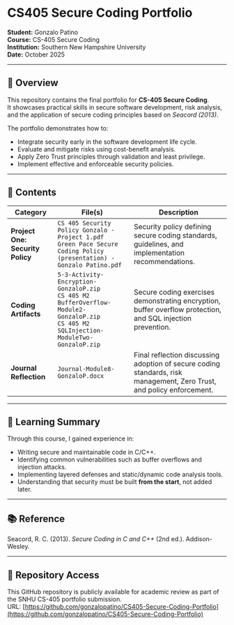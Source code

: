 # CS405 Secure Coding Portfolio

**Student:** Gonzalo Patino  
**Course:** CS-405 Secure Coding  
**Institution:** Southern New Hampshire University  
**Date:** October 2025  

---

## 📘 Overview
This repository contains the final portfolio for **CS-405 Secure Coding**.  
It showcases practical skills in secure software development, risk analysis, and the application of secure coding principles based on *Seacord (2013)*.

The portfolio demonstrates how to:
- Integrate security early in the software development life cycle.
- Evaluate and mitigate risks using cost-benefit analysis.
- Apply Zero Trust principles through validation and least privilege.
- Implement effective and enforceable security policies.

---

## 📂 Contents

| Category | File(s) | Description |
|-----------|----------|-------------|
| **Project One: Security Policy** | `CS 405 Security Policy Gonzalo - Project 1.pdf`<br>`Green Pace Secure Coding Policy (presentation) - Gonzalo Patino.pdf` | Security policy defining secure coding standards, guidelines, and implementation recommendations. |
| **Coding Artifacts** | `5-3-Activity-Encryption-GonzaloP.zip`<br>`CS 405 M2 BufferOverflow-Module2-GonzaloP.zip`<br>`CS 405 M2 SQLInjection-ModuleTwo-GonzaloP.zip` | Secure coding exercises demonstrating encryption, buffer overflow protection, and SQL injection prevention. |
| **Journal Reflection** | `Journal-Module8-GonzaloP.docx` | Final reflection discussing adoption of secure coding standards, risk management, Zero Trust, and policy enforcement. |

---

## 🧠 Learning Summary
Through this course, I gained experience in:
- Writing secure and maintainable code in C/C++.  
- Identifying common vulnerabilities such as buffer overflows and injection attacks.  
- Implementing layered defenses and static/dynamic code analysis tools.  
- Understanding that security must be built **from the start**, not added later.  

---

## 📚 Reference
Seacord, R. C. (2013). *Secure Coding in C and C++* (2nd ed.). Addison-Wesley.

---

## 🔗 Repository Access
This GitHub repository is publicly available for academic review as part of the SNHU CS-405 portfolio submission.  
URL: [https://github.com/gonzalopatino/CS405-Secure-Coding-Portfolio](https://github.com/gonzalopatino/CS405-Secure-Coding-Portfolio)
